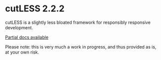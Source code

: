 # cutLESS 2.2.2

cutLESS is a slightly less bloated framework for responsibly responsive development.

[Partial docs available](http://cutless.wearekatana.com/)

Please note: this is very much a work in progress, and thus provided as is, at your own risk.